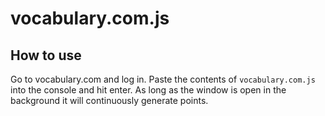 # vocabulary.com.js

## How to use

Go to vocabulary.com and log in. Paste the contents of `vocabulary.com.js` into the console and hit enter. As long as the window is open in the background it will continuously generate points.